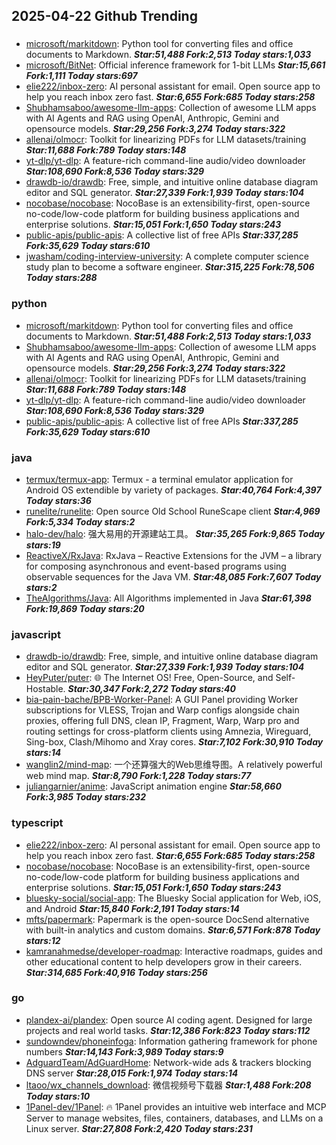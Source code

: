 ## 2025-04-22 Github Trending

### 
* [microsoft/markitdown](https://github.com/microsoft/markitdown): Python tool for converting files and office documents to Markdown. ***Star:51,488 Fork:2,513 Today stars:1,033***
* [microsoft/BitNet](https://github.com/microsoft/BitNet): Official inference framework for 1-bit LLMs ***Star:15,661 Fork:1,111 Today stars:697***
* [elie222/inbox-zero](https://github.com/elie222/inbox-zero): AI personal assistant for email. Open source app to help you reach inbox zero fast. ***Star:6,655 Fork:685 Today stars:258***
* [Shubhamsaboo/awesome-llm-apps](https://github.com/Shubhamsaboo/awesome-llm-apps): Collection of awesome LLM apps with AI Agents and RAG using OpenAI, Anthropic, Gemini and opensource models. ***Star:29,256 Fork:3,274 Today stars:322***
* [allenai/olmocr](https://github.com/allenai/olmocr): Toolkit for linearizing PDFs for LLM datasets/training ***Star:11,688 Fork:789 Today stars:148***
* [yt-dlp/yt-dlp](https://github.com/yt-dlp/yt-dlp): A feature-rich command-line audio/video downloader ***Star:108,690 Fork:8,536 Today stars:329***
* [drawdb-io/drawdb](https://github.com/drawdb-io/drawdb): Free, simple, and intuitive online database diagram editor and SQL generator. ***Star:27,339 Fork:1,939 Today stars:104***
* [nocobase/nocobase](https://github.com/nocobase/nocobase): NocoBase is an extensibility-first, open-source no-code/low-code platform for building business applications and enterprise solutions. ***Star:15,051 Fork:1,650 Today stars:243***
* [public-apis/public-apis](https://github.com/public-apis/public-apis): A collective list of free APIs ***Star:337,285 Fork:35,629 Today stars:610***
* [jwasham/coding-interview-university](https://github.com/jwasham/coding-interview-university): A complete computer science study plan to become a software engineer. ***Star:315,225 Fork:78,506 Today stars:288***

### python
* [microsoft/markitdown](https://github.com/microsoft/markitdown): Python tool for converting files and office documents to Markdown. ***Star:51,488 Fork:2,513 Today stars:1,033***
* [Shubhamsaboo/awesome-llm-apps](https://github.com/Shubhamsaboo/awesome-llm-apps): Collection of awesome LLM apps with AI Agents and RAG using OpenAI, Anthropic, Gemini and opensource models. ***Star:29,256 Fork:3,274 Today stars:322***
* [allenai/olmocr](https://github.com/allenai/olmocr): Toolkit for linearizing PDFs for LLM datasets/training ***Star:11,688 Fork:789 Today stars:148***
* [yt-dlp/yt-dlp](https://github.com/yt-dlp/yt-dlp): A feature-rich command-line audio/video downloader ***Star:108,690 Fork:8,536 Today stars:329***
* [public-apis/public-apis](https://github.com/public-apis/public-apis): A collective list of free APIs ***Star:337,285 Fork:35,629 Today stars:610***

### java
* [termux/termux-app](https://github.com/termux/termux-app): Termux - a terminal emulator application for Android OS extendible by variety of packages. ***Star:40,764 Fork:4,397 Today stars:36***
* [runelite/runelite](https://github.com/runelite/runelite): Open source Old School RuneScape client ***Star:4,969 Fork:5,334 Today stars:2***
* [halo-dev/halo](https://github.com/halo-dev/halo): 强大易用的开源建站工具。 ***Star:35,265 Fork:9,865 Today stars:19***
* [ReactiveX/RxJava](https://github.com/ReactiveX/RxJava): RxJava – Reactive Extensions for the JVM – a library for composing asynchronous and event-based programs using observable sequences for the Java VM. ***Star:48,085 Fork:7,607 Today stars:2***
* [TheAlgorithms/Java](https://github.com/TheAlgorithms/Java): All Algorithms implemented in Java ***Star:61,398 Fork:19,869 Today stars:20***

### javascript
* [drawdb-io/drawdb](https://github.com/drawdb-io/drawdb): Free, simple, and intuitive online database diagram editor and SQL generator. ***Star:27,339 Fork:1,939 Today stars:104***
* [HeyPuter/puter](https://github.com/HeyPuter/puter): 🌐 The Internet OS! Free, Open-Source, and Self-Hostable. ***Star:30,347 Fork:2,272 Today stars:40***
* [bia-pain-bache/BPB-Worker-Panel](https://github.com/bia-pain-bache/BPB-Worker-Panel): A GUI Panel providing Worker subscriptions for VLESS, Trojan and Warp configs alongside chain proxies, offering full DNS, clean IP, Fragment, Warp, Warp pro and routing settings for cross-platform clients using Amnezia, Wireguard, Sing-box, Clash/Mihomo and Xray cores. ***Star:7,102 Fork:30,910 Today stars:14***
* [wanglin2/mind-map](https://github.com/wanglin2/mind-map): 一个还算强大的Web思维导图。A relatively powerful web mind map. ***Star:8,790 Fork:1,228 Today stars:77***
* [juliangarnier/anime](https://github.com/juliangarnier/anime): JavaScript animation engine ***Star:58,660 Fork:3,985 Today stars:232***

### typescript
* [elie222/inbox-zero](https://github.com/elie222/inbox-zero): AI personal assistant for email. Open source app to help you reach inbox zero fast. ***Star:6,655 Fork:685 Today stars:258***
* [nocobase/nocobase](https://github.com/nocobase/nocobase): NocoBase is an extensibility-first, open-source no-code/low-code platform for building business applications and enterprise solutions. ***Star:15,051 Fork:1,650 Today stars:243***
* [bluesky-social/social-app](https://github.com/bluesky-social/social-app): The Bluesky Social application for Web, iOS, and Android ***Star:15,840 Fork:2,191 Today stars:14***
* [mfts/papermark](https://github.com/mfts/papermark): Papermark is the open-source DocSend alternative with built-in analytics and custom domains. ***Star:6,571 Fork:878 Today stars:12***
* [kamranahmedse/developer-roadmap](https://github.com/kamranahmedse/developer-roadmap): Interactive roadmaps, guides and other educational content to help developers grow in their careers. ***Star:314,685 Fork:40,916 Today stars:256***

### go
* [plandex-ai/plandex](https://github.com/plandex-ai/plandex): Open source AI coding agent. Designed for large projects and real world tasks. ***Star:12,386 Fork:823 Today stars:112***
* [sundowndev/phoneinfoga](https://github.com/sundowndev/phoneinfoga): Information gathering framework for phone numbers ***Star:14,143 Fork:3,989 Today stars:9***
* [AdguardTeam/AdGuardHome](https://github.com/AdguardTeam/AdGuardHome): Network-wide ads & trackers blocking DNS server ***Star:28,015 Fork:1,974 Today stars:14***
* [ltaoo/wx_channels_download](https://github.com/ltaoo/wx_channels_download): 微信视频号下载器 ***Star:1,488 Fork:208 Today stars:10***
* [1Panel-dev/1Panel](https://github.com/1Panel-dev/1Panel): 🔥 1Panel provides an intuitive web interface and MCP Server to manage websites, files, containers, databases, and LLMs on a Linux server. ***Star:27,808 Fork:2,420 Today stars:231***
